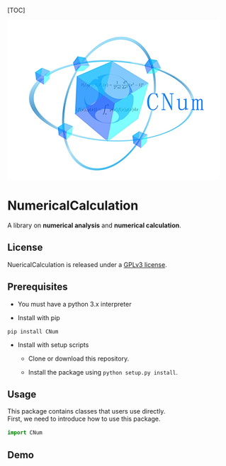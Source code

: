 [TOC]

![CNum](/branding/logo/logomark/CNumlogo.png)

# **NumericalCalculation**

A library on **numerical analysis** and **numerical calculation**.

## License

NuericalCalculation is released under a  [GPLv3 license](https://github.com/Wang-sx0103/NumericalCalculation/blob/main/LICENSE). 

## Prerequisites

- You must have a python 3.x interpreter

- Install with pip

```shell
pip install CNum
```

- Install with setup scripts

  - Clone or download this repository.

  - Install the package using `python setup.py install`.

## Usage

This package contains classes that users use directly.  
First, we need to introduce how to use this package.  

```python
import CNum
```

## Demo
